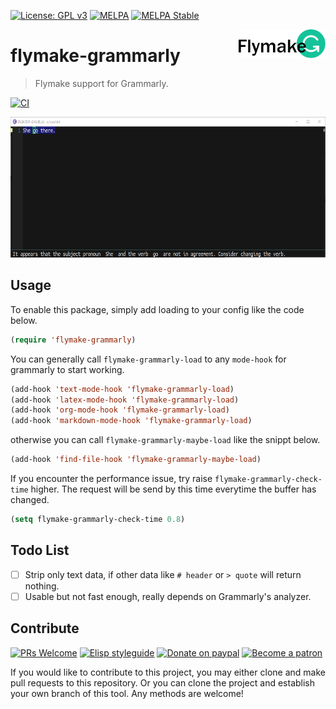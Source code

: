 [![License: GPL v3](https://img.shields.io/badge/License-GPL%20v3-blue.svg)](https://www.gnu.org/licenses/gpl-3.0)
[![MELPA](https://melpa.org/packages/flymake-grammarly-badge.svg)](https://melpa.org/#/flymake-grammarly)
[![MELPA Stable](https://stable.melpa.org/packages/flymake-grammarly-badge.svg)](https://stable.melpa.org/#/flymake-grammarly)

<img align="right" src="./etc/logo.png" with="138" height="46">

# flymake-grammarly
> Flymake support for Grammarly.

[![CI](https://github.com/emacs-grammarly/flymake-grammarly/actions/workflows/test.yml/badge.svg)](https://github.com/emacs-grammarly/flymake-grammarly/actions/workflows/test.yml)

<p align="center">
  <img src="./etc/screenshot.png" width="629" height="225"/>
<p>

## Usage

To enable this package, simply add loading to your config like the code below.

```el
(require 'flymake-grammarly)
```

You can generally call `flymake-grammarly-load` to any `mode-hook` for
grammarly to start working.

```el
(add-hook 'text-mode-hook 'flymake-grammarly-load)
(add-hook 'latex-mode-hook 'flymake-grammarly-load)
(add-hook 'org-mode-hook 'flymake-grammarly-load)
(add-hook 'markdown-mode-hook 'flymake-grammarly-load)
```

otherwise you can call `flymake-grammarly-maybe-load` like the snippt below.

```el
(add-hook 'find-file-hook 'flymake-grammarly-maybe-load)
```

If you encounter the performance issue, try raise `flymake-grammarly-check-time` higher.
The request will be send by this time everytime the buffer has changed.

```el
(setq flymake-grammarly-check-time 0.8)
```

## Todo List

- [ ] Strip only text data, if other data like `# header` or `> quote` will return nothing.
- [ ] Usable but not fast enough, really depends on Grammarly's analyzer.

## Contribute

[![PRs Welcome](https://img.shields.io/badge/PRs-welcome-brightgreen.svg)](http://makeapullrequest.com)
[![Elisp styleguide](https://img.shields.io/badge/elisp-style%20guide-purple)](https://github.com/bbatsov/emacs-lisp-style-guide)
[![Donate on paypal](https://img.shields.io/badge/paypal-donate-1?logo=paypal&color=blue)](https://www.paypal.me/jcs090218)
[![Become a patron](https://img.shields.io/badge/patreon-become%20a%20patron-orange.svg?logo=patreon)](https://www.patreon.com/jcs090218)

If you would like to contribute to this project, you may either
clone and make pull requests to this repository. Or you can
clone the project and establish your own branch of this tool.
Any methods are welcome!
